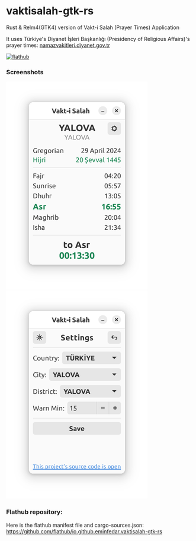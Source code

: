 # vaktisalah-gtk-rs
Rust &amp; Relm4(GTK4) version of Vakt-i Salah (Prayer Times) Application

It uses Türkiye's Diyanet İşleri Başkanlığı (Presidency of Religious Affairs)'s prayer times: [namazvakitleri.diyanet.gov.tr](https://namazvakitleri.diyanet.gov.tr/en-US/)

[![flathub](https://flathub.org/api/badge?locale=en)](https://flathub.org/apps/io.github.eminfedar.vaktisalah-gtk-rs)

### Screenshots

![main_light](/export/main_window.png) ![settings_light](/export/settings_window.png)

### Flathub repository:
Here is the flathub manifest file and cargo-sources.json: https://github.com/flathub/io.github.eminfedar.vaktisalah-gtk-rs